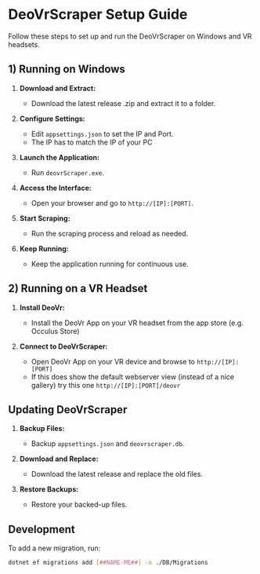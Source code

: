 # DeoVrScraper Setup Guide

Follow these steps to set up and run the DeoVrScraper on Windows and VR headsets.

## 1) Running on Windows

1. **Download and Extract:**
   - Download the latest release .zip and extract it to a folder.

2. **Configure Settings:**
   - Edit `appsettings.json` to set the IP and Port.
   - The IP has to match the IP of your PC

3. **Launch the Application:**
   - Run `deovrScraper.exe`.

4. **Access the Interface:**
   - Open your browser and go to `http://[IP]:[PORT]`.

5. **Start Scraping:**
   - Run the scraping process and reload as needed.

6. **Keep Running:**
   - Keep the application running for continuous use.

## 2) Running on a VR Headset

1. **Install DeoVr:**
   - Install the DeoVr App on your VR headset from the app store (e.g. Occulus Store)

2. **Connect to DeoVrScraper:**
   - Open DeoVr App on your VR device and browse to `http://[IP]:[PORT]`
   - If this does show the default webserver view (instead of a nice gallery)
     try this one `http://[IP]:[PORT]/deovr`

## Updating DeoVrScraper

1. **Backup Files:**
   - Backup `appsettings.json` and `deovrscraper.db`.

2. **Download and Replace:**
   - Download the latest release and replace the old files.

3. **Restore Backups:**
   - Restore your backed-up files.

## Development

To add a new migration, run:

```bash
dotnet ef migrations add [##NAME-ME##] -o ./DB/Migrations

